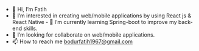 - 👋 Hi, I’m Fatih
- 👀 I’m interested in creating web/mobile applications by using React js & React Native - 🌱 I’m currently learning Spring-boot to improve my back-end skills.
- 💞️ I’m looking for collaborate on web/mobile applications.
- 📫 How to reach me bodurfatih1967@gmail.com

<!---
Fymidc/Fymidc is a ✨ special ✨ repository because its `README.md` (this file) appears on your GitHub profile.
You can click the Preview link to take a look at your changes.
--->
